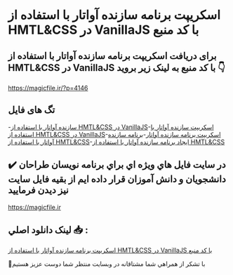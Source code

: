 # اسکریپت برنامه سازنده آواتار با استفاده از HMTL&CSS در VanillaJS با کد منبع

## برای دریافت اسکریپت برنامه سازنده آواتار با استفاده از HMTL&CSS در VanillaJS با کد منبع به لینک زیر بروید 👇

https://magicfile.ir/?p=4146

## تگ های فایل

-[سازنده آواتار با استفاده از HMTL&CSS در VanillaJS](https://magicfile.ir/product/%d8%a8%d8%b1%d9%86%d8%a7%d9%85%d9%87-%d8%b3%d8%a7%d8%b2%d9%86%d8%af%d9%87-%d8%a2%d9%88%d8%a7%d8%aa%d8%a7%d8%b1-%d8%a8%d8%a7-%d8%a7%d8%b3%d8%aa%d9%81%d8%a7%d8%af%d9%87-%d8%a7%d8%b2-hmtlcss-vanillajs/)-[اسکریپت سازنده آواتار با استفاده از HMTL&CSS در VanillaJS](https://magicfile.ir/product/%d8%a8%d8%b1%d9%86%d8%a7%d9%85%d9%87-%d8%b3%d8%a7%d8%b2%d9%86%d8%af%d9%87-%d8%a2%d9%88%d8%a7%d8%aa%d8%a7%d8%b1-%d8%a8%d8%a7-%d8%a7%d8%b3%d8%aa%d9%81%d8%a7%d8%af%d9%87-%d8%a7%d8%b2-hmtlcss-vanillajs/)-[اسکریپت برنامه سازنده آواتار](https://magicfile.ir/product/%d8%a8%d8%b1%d9%86%d8%a7%d9%85%d9%87-%d8%b3%d8%a7%d8%b2%d9%86%d8%af%d9%87-%d8%a2%d9%88%d8%a7%d8%aa%d8%a7%d8%b1-%d8%a8%d8%a7-%d8%a7%d8%b3%d8%aa%d9%81%d8%a7%d8%af%d9%87-%d8%a7%d8%b2-hmtlcss-vanillajs/)-[برنامه سازنده آواتار با استفاده از HMTL&CSS](https://magicfile.ir/product/%d8%a8%d8%b1%d9%86%d8%a7%d9%85%d9%87-%d8%b3%d8%a7%d8%b2%d9%86%d8%af%d9%87-%d8%a2%d9%88%d8%a7%d8%aa%d8%a7%d8%b1-%d8%a8%d8%a7-%d8%a7%d8%b3%d8%aa%d9%81%d8%a7%d8%af%d9%87-%d8%a7%d8%b2-hmtlcss-vanillajs/)-[ایجاد برنامه سازنده آواتار با استفاده از HMTL&CSS](https://magicfile.ir/product/%d8%a8%d8%b1%d9%86%d8%a7%d9%85%d9%87-%d8%b3%d8%a7%d8%b2%d9%86%d8%af%d9%87-%d8%a2%d9%88%d8%a7%d8%aa%d8%a7%d8%b1-%d8%a8%d8%a7-%d8%a7%d8%b3%d8%aa%d9%81%d8%a7%d8%af%d9%87-%d8%a7%d8%b2-hmtlcss-vanillajs/)

## ✔️ در سايت فايل هاي ويژه اي براي برنامه نويسان طراحان دانشجويان و دانش آموزان قرار داده ايم از بقيه فايل سايت نيز ديدن فرماييد

https://magicfile.ir


## لينک دانلود اصلي 📥 :

[اسکریپت برنامه سازنده آواتار با استفاده از HMTL&CSS در VanillaJS با کد منبع](https://magicfile.ir/product/%d8%a8%d8%b1%d9%86%d8%a7%d9%85%d9%87-%d8%b3%d8%a7%d8%b2%d9%86%d8%af%d9%87-%d8%a2%d9%88%d8%a7%d8%aa%d8%a7%d8%b1-%d8%a8%d8%a7-%d8%a7%d8%b3%d8%aa%d9%81%d8%a7%d8%af%d9%87-%d8%a7%d8%b2-hmtlcss-vanillajs/) 


🙏با تشکر از همراهي شما مشتاقانه در وبسایت منتظر شما دوست عزیز هستیم

